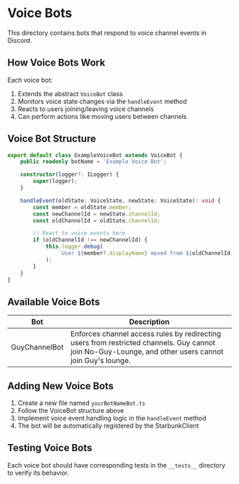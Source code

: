 # Voice Bots

This directory contains bots that respond to voice channel events in Discord.

## How Voice Bots Work

Each voice bot:

1. Extends the abstract `VoiceBot` class
2. Monitors voice state changes via the `handleEvent` method
3. Reacts to users joining/leaving voice channels
4. Can perform actions like moving users between channels

## Voice Bot Structure

```typescript
export default class ExampleVoiceBot extends VoiceBot {
	public readonly botName = 'Example Voice Bot';

	constructor(logger?: ILogger) {
		super(logger);
	}

	handleEvent(oldState: VoiceState, newState: VoiceState): void {
		const member = oldState.member;
		const newChannelId = newState.channelId;
		const oldChannelId = oldState.channelId;

		// React to voice events here
		if (oldChannelId !== newChannelId) {
			this.logger.debug(
				`User ${member?.displayName} moved from ${oldChannelId || 'nowhere'} to ${newChannelId || 'nowhere'}`,
			);
		}
	}
}
```

## Available Voice Bots

| Bot           | Description                                                                                                                                           |
| ------------- | ----------------------------------------------------------------------------------------------------------------------------------------------------- |
| GuyChannelBot | Enforces channel access rules by redirecting users from restricted channels. Guy cannot join No-Guy-Lounge, and other users cannot join Guy's lounge. |

## Adding New Voice Bots

1. Create a new file named `yourBotNameBot.ts`
2. Follow the VoiceBot structure above
3. Implement voice event handling logic in the `handleEvent` method
4. The bot will be automatically registered by the StarbunkClient

## Testing Voice Bots

Each voice bot should have corresponding tests in the `__tests__` directory to verify its behavior.
